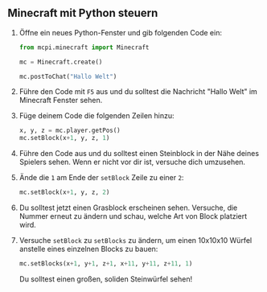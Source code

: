 ## Minecraft mit Python steuern

1. Öffne ein neues Python-Fenster und gib folgenden Code ein:
    
    ```python
    from mcpi.minecraft import Minecraft

    mc = Minecraft.create()

    mc.postToChat("Hallo Welt")
    ```

2. Führe den Code mit `F5` aus und du solltest die Nachricht "Hallo Welt" im Minecraft Fenster sehen.

3. Füge deinem Code die folgenden Zeilen hinzu:
    
    ```python
    x, y, z = mc.player.getPos()
    mc.setBlock(x+1, y, z, 1)
    ```

4. Führe den Code aus und du solltest einen Steinblock in der Nähe deines Spielers sehen. Wenn er nicht vor dir ist, versuche dich umzusehen.

5. Ände die `1` am Ende der `setBlock` Zeile zu einer `2`:
    
    ```python
    mc.setBlock(x+1, y, z, 2)
    ```

6. Du solltest jetzt einen Grasblock erscheinen sehen. Versuche, die Nummer erneut zu ändern und schau, welche Art von Block platziert wird.

7. Versuche `setBlock` zu `setBlocks` zu ändern, um einen 10x10x10 Würfel anstelle eines einzelnen Blocks zu bauen:
    
    ```python
    mc.setBlocks(x+1, y+1, z+1, x+11, y+11, z+11, 1)
    ```

    Du solltest einen großen, soliden Steinwürfel sehen!
